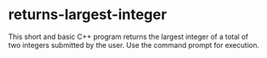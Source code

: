 # returns-largest-integer
This short and basic C++ program returns the largest integer of a total of two integers submitted by the user. Use the command prompt for execution. 

